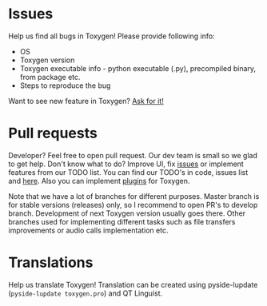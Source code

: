 # Issues

Help us find all bugs in Toxygen! Please provide following info:

- OS
- Toxygen version
- Toxygen executable info - python executable (.py), precompiled binary, from package etc.
- Steps to reproduce the bug

Want to see new feature in Toxygen? [Ask for it!](https://github.com/toxygen-project/toxygen/issues)

# Pull requests

Developer? Feel free to open pull request. Our dev team is small so we glad to get help.
Don't know what to do? Improve UI, fix [issues](https://github.com/toxygen-project/toxygen/issues) or implement features from our TODO list.
You can find our TODO's in code, issues list and [here](/README.md). Also you can implement [plugins](/docs/plugins.md) for Toxygen.

Note that we have a lot of branches for different purposes. Master branch is for stable versions (releases) only, so I recommend to open PR's to develop branch. Development of next Toxygen version usually goes there. Other branches used for implementing different tasks such as file transfers improvements or audio calls implementation etc.

# Translations

Help us translate Toxygen! Translation can be created using pyside-lupdate (``pyside-lupdate toxygen.pro``) and QT Linguist.

